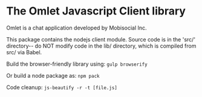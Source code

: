 # The Omlet Javascript Client library

Omlet is a chat application developed by Mobisocial Inc.

This package contains the nodejs client module. Source code is in the 'src/' directory-- do NOT modify code in the lib/ directory, which is compiled from src/ via Babel.

Build the browser-friendly library using:
`gulp browserify`

Or build a node package as:
`npm pack`

Code cleanup:
`js-beautify -r -t [file.js]`